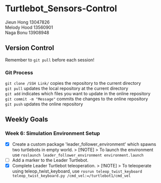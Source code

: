 # Turtlebot_Sensors-Control

Jieun Hong 13047826 <br>
Melody Hood 13560901 <br>
Naga Bonu 13908948 <br>

## Version Control
Remember to `git pull` before each session! <br>

### Git Process
`git clone /SSH Link/` copies the repository to the current directory <br>
`git pull` updates the local repository at the current directory <br>
`git add` indicates which files you want to update in the online repository <br>
`git commit -m "Message"` commits the changes to the online repository<br>
`git push` updates the online repository <br>

## Weekly Goals
### Week 6: Simulation Environment Setup
- [x] Create a custom package 'leader_follower_environment' which spawns two turtlebots in empty world.
      > [!NOTE]
      > To launch the environment use `roslaunch leader_follower_environment environment.launch`
- [ ] Add a marker to the Leader Turtlebot.
- [x] Complete Leader Turtlebot teleoperation.
      > [!NOTE]
      > To teleoperate using teleop_twist_keyboard, use `rosrun teleop_twist_keyboard teleop_twist_keyboard.py /cmd_vel:=/turtlebot1/cmd_vel`
